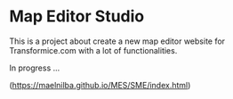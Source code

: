 # Map Editor Studio

This is a project about create a new map editor website for Transformice.com with a lot of functionalities.

In progress ...


(https://maelnilba.github.io/MES/SME/index.html)

[link text itself]: http://www.reddit.com

